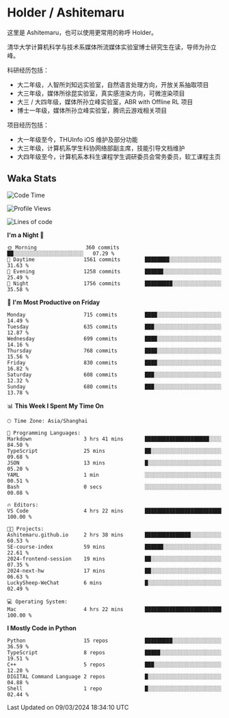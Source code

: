 # Holder / Ashitemaru

这里是 Ashitemaru，也可以使用更常用的称呼 Holder。

清华大学计算机科学与技术系媒体所流媒体实验室博士研究生在读，导师为孙立峰。

科研经历包括：

- 大二年级，人智所刘知远实验室，自然语言处理方向，开放关系抽取项目
- 大三年级，媒体所徐昆实验室，真实感渲染方向，可微渲染项目
- 大三 / 大四年级，媒体所孙立峰实验室，ABR with Offline RL 项目
- 博士一年级，媒体所孙立峰实验室，腾讯云游戏相关项目

项目经历包括：

- 大一年级至今，THUInfo iOS 维护及部分功能
- 大三年级，计算机系学生科协网络部副主席，技能引导文档维护
- 大四年级至今，计算机系本科生课程学生调研委员会常务委员，软工课程主页

## Waka Stats

<!--START_SECTION:waka-->
![Code Time](http://img.shields.io/badge/Code%20Time-1%2C027%20hrs%2058%20mins-blue)

![Profile Views](http://img.shields.io/badge/Profile%20Views-2-blue)

![Lines of code](https://img.shields.io/badge/From%20Hello%20World%20I%27ve%20Written-3.5%20million%20lines%20of%20code-blue)

**I'm a Night 🦉** 

```text
🌞 Morning                360 commits         ██░░░░░░░░░░░░░░░░░░░░░░░   07.29 % 
🌆 Daytime                1561 commits        ████████░░░░░░░░░░░░░░░░░   31.63 % 
🌃 Evening                1258 commits        ██████░░░░░░░░░░░░░░░░░░░   25.49 % 
🌙 Night                  1756 commits        █████████░░░░░░░░░░░░░░░░   35.58 % 
```
📅 **I'm Most Productive on Friday** 

```text
Monday                   715 commits         ████░░░░░░░░░░░░░░░░░░░░░   14.49 % 
Tuesday                  635 commits         ███░░░░░░░░░░░░░░░░░░░░░░   12.87 % 
Wednesday                699 commits         ████░░░░░░░░░░░░░░░░░░░░░   14.16 % 
Thursday                 768 commits         ████░░░░░░░░░░░░░░░░░░░░░   15.56 % 
Friday                   830 commits         ████░░░░░░░░░░░░░░░░░░░░░   16.82 % 
Saturday                 608 commits         ███░░░░░░░░░░░░░░░░░░░░░░   12.32 % 
Sunday                   680 commits         ███░░░░░░░░░░░░░░░░░░░░░░   13.78 % 
```


📊 **This Week I Spent My Time On** 

```text
🕑︎ Time Zone: Asia/Shanghai

💬 Programming Languages: 
Markdown                 3 hrs 41 mins       █████████████████████░░░░   84.50 % 
TypeScript               25 mins             ██░░░░░░░░░░░░░░░░░░░░░░░   09.68 % 
JSON                     13 mins             █░░░░░░░░░░░░░░░░░░░░░░░░   05.20 % 
YAML                     1 min               ░░░░░░░░░░░░░░░░░░░░░░░░░   00.51 % 
Bash                     0 secs              ░░░░░░░░░░░░░░░░░░░░░░░░░   00.08 % 

🔥 Editors: 
VS Code                  4 hrs 22 mins       █████████████████████████   100.00 % 

🐱‍💻 Projects: 
Ashitemaru.github.io     2 hrs 38 mins       ███████████████░░░░░░░░░░   60.53 % 
SE-course-index          59 mins             ██████░░░░░░░░░░░░░░░░░░░   22.61 % 
2024-frontend-session    19 mins             ██░░░░░░░░░░░░░░░░░░░░░░░   07.35 % 
2024-next-hw             17 mins             ██░░░░░░░░░░░░░░░░░░░░░░░   06.63 % 
LuckySheep-WeChat        6 mins              █░░░░░░░░░░░░░░░░░░░░░░░░   02.49 % 

💻 Operating System: 
Mac                      4 hrs 22 mins       █████████████████████████   100.00 % 
```

**I Mostly Code in Python** 

```text
Python                   15 repos            █████████░░░░░░░░░░░░░░░░   36.59 % 
TypeScript               8 repos             █████░░░░░░░░░░░░░░░░░░░░   19.51 % 
C++                      5 repos             ███░░░░░░░░░░░░░░░░░░░░░░   12.20 % 
DIGITAL Command Language 2 repos             █░░░░░░░░░░░░░░░░░░░░░░░░   04.88 % 
Shell                    1 repo              █░░░░░░░░░░░░░░░░░░░░░░░░   02.44 % 
```




 Last Updated on 09/03/2024 18:34:10 UTC
<!--END_SECTION:waka-->

<!--
**Ashitemaru/Ashitemaru** is a ✨ _special_ ✨ repository because its `README.md` (this file) appears on your GitHub profile.

Here are some ideas to get you started:

- 🔭 I’m currently working on ...
- 🌱 I’m currently learning ...
- 👯 I’m looking to collaborate on ...
- 🤔 I’m looking for help with ...
- 💬 Ask me about ...
- 📫 How to reach me: ...
- 😄 Pronouns: ...
- ⚡ Fun fact: ...
-->
